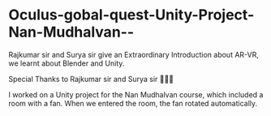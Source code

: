 # Oculus-gobal-quest-Unity-Project-Nan-Mudhalvan--
Rajkumar sir and Surya sir give an Extraordinary Introduction about AR-VR, we learnt about Blender and Unity.

Special Thanks to Rajkumar sir and Surya sir 🤩✨😇

I worked on a Unity project for the Nan Mudhalvan course, which included a room with a fan. When we entered the room, the fan rotated automatically.
